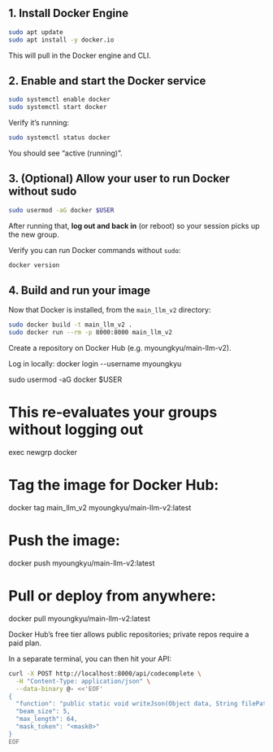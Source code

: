 ## 1. Install Docker Engine

```bash
sudo apt update
sudo apt install -y docker.io
```

This will pull in the Docker engine and CLI.

## 2. Enable and start the Docker service

```bash
sudo systemctl enable docker
sudo systemctl start docker
```

Verify it’s running:

```bash
sudo systemctl status docker
```

You should see “active (running)”.

## 3. (Optional) Allow your user to run Docker without sudo

```bash
sudo usermod -aG docker $USER
```

After running that, **log out and back in** (or reboot) so your session picks up the new group.

Verify you can run Docker commands without `sudo`:

```bash
docker version
```

## 4. Build and run your image

Now that Docker is installed, from the `main_llm_v2` directory:

```bash
sudo docker build -t main_llm_v2 .
sudo docker run --rm -p 8000:8000 main_llm_v2
```

Create a repository on Docker Hub (e.g. myoungkyu/main-llm-v2).

Log in locally:
docker login --username myoungkyu

sudo usermod -aG docker $USER

# This re‐evaluates your groups without logging out
exec newgrp docker

# Tag the image for Docker Hub:
docker tag main_llm_v2 myoungkyu/main-llm-v2:latest

# Push the image:
docker push myoungkyu/main-llm-v2:latest

# Pull or deploy from anywhere:
docker pull myoungkyu/main-llm-v2:latest

Docker Hub’s free tier allows public repositories; private repos require a paid plan.












In a separate terminal, you can then hit your API:

```bash
curl -X POST http://localhost:8000/api/codecomplete \
  -H "Content-Type: application/json" \
  --data-binary @- <<'EOF'
{
  "function": "public static void writeJson(Object data, String filePath) throws IOException {\n    Gson gson = new GsonBuilder()\n                   .setPrettyPrinting()\n                   .create();\n    try (Writer writer = new FileWriter(filePath)) {\n        gson.<mask0>(data, writer);\n    }\n}",
  "beam_size": 5,
  "max_length": 64,
  "mask_token": "<mask0>"
}
EOF
```
